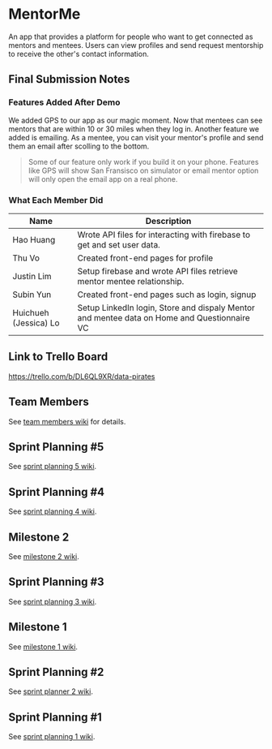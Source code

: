 
# MentorMe

An app that provides a platform for people who want to get connected as mentors and mentees. Users can view profiles and send request mentorship to receive the other's contact information.

## Final Submission Notes

### Features Added After Demo

We added GPS to our app as our magic moment. Now that mentees can see mentors that are within 10 or 30 miles when they log in. Another feature we added is emailing. As a mentee, you can visit your mentor's profile and send them an email after scolling to the bottom. 

> Some of our feature only work if you build it on your phone. Features like GPS will show San Fransisco on simulator or email mentor option will only open the email app on a real phone.

### What Each Member Did

| Name | Description |
|------|-------------|
| Hao Huang | Wrote API files for interacting with firebase to get and set user data. |
| Thu Vo | Created front-end pages for profile |
| Justin Lim | Setup firebase and wrote API files retrieve mentor mentee relationship. |
| Subin Yun | Created front-end pages such as login, signup |
| Huichueh (Jessica) Lo	 | Setup LinkedIn login, Store and dispaly Mentor and mentee data on Home and Questionnaire VC|

## Link to Trello Board

https://trello.com/b/DL6QL9XR/data-pirates

## Team Members

See [team members wiki](https://github.com/narrator0/data-pirates-group-project/wiki/Team-Members) for details.

## Sprint Planning #5

See [sprint planning 5 wiki](https://github.com/narrator0/data-pirates-group-project/wiki/Sprint-Planning-5).

## Sprint Planning #4

See [sprint planning 4 wiki](https://github.com/narrator0/data-pirates-group-project/wiki/Sprint-Planning-4).

## Milestone 2

See [milestone 2 wiki](https://github.com/narrator0/data-pirates-group-project/wiki/Milestone-2).

## Sprint Planning #3

See [sprint planning 3 wiki](https://github.com/narrator0/data-pirates-group-project/wiki/Sprint-Planning-3).

## Milestone 1

See [milestone 1 wiki](https://github.com/narrator0/data-pirates-group-project/wiki/Milestone-1).

## Sprint Planning #2

See [sprint planner 2 wiki](https://github.com/narrator0/data-pirates-group-project/wiki/Sprint-Planning-2).

## Sprint Planning #1

See [sprint planning 1 wiki](https://github.com/narrator0/data-pirates-group-project/wiki/Sprint-Planning-1).


